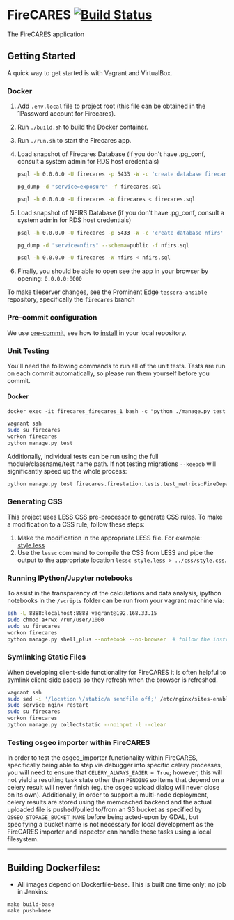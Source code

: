 FireCARES [![Build Status](https://travis-ci.org/FireCARES/firecares.svg?branch=master)](https://travis-ci.org/FireCARES/firecares)
=========
The FireCARES application

Getting Started
---------------

A quick way to get started is with Vagrant and VirtualBox.

### Docker
1.  Add `.env.local` file to project root (this file can be obtained in the 1Password account for Firecares).

2.  Run `./build.sh` to build the Docker container.

3.  Run `./run.sh` to start the Firecares app.

4.  Load snapshot of Firecares Database (if you don't have .pg_conf, consult a system
    admin for RDS host credentials)
    ```bash
    psql -h 0.0.0.0 -U firecares -p 5433 -W -c 'create database firecares' 
    
    pg_dump -d "service=exposure" -f firecares.sql
    
    psql -h 0.0.0.0 -U firecares -W firecares < firecares.sql
    ```
    
4.  Load snapshot of NFIRS Database (if you don't have .pg_conf, consult a system
    admin for RDS host credentials)
    ```bash
    psql -h 0.0.0.0 -U firecares -p 5433 -W -c 'create database nfirs' 
    
    pg_dump -d "service=nfirs" --schema=public -f nfirs.sql
    
    psql -h 0.0.0.0 -U firecares -W nfirs < nfirs.sql
    ```
    
5.  Finally, you should be able to open see the app in your browser by opening:
    `0.0.0.0:8000` 

To make tileserver changes, see the Prominent Edge `tessera-ansible` repository, specifically the `firecares` branch

### Pre-commit configuration

We use [pre-commit](http://pre-commit.com/), see how to [install](http://pre-commit.com/#install) in your local repository.

### Unit Testing

You'll need the following commands to run all of the unit tests.  Tests are run on each commit automatically, so please run them yourself before you commit.

#### Docker
```
docker exec -it firecares_firecares_1 bash -c "python ./manage.py test
```


```bash
vagrant ssh
sudo su firecares
workon firecares
python manage.py test
```

Additionally, individual tests can be run using the full module/classname/test name path.  If not testing migrations `--keepdb` will significantly speed up the whole process:

```bash
python manage.py test firecares.firestation.tests.test_metrics:FireDepartmentMetricsTests.test_calculate_structure_counts --noinput --keepdb
```

### Generating CSS

This project uses LESS CSS pre-processor to generate CSS rules.  To make a modification to a CSS rule, follow these steps:

1. Make the modification in the appropriate LESS file.  For example: [style.less](firecares/firestation/static/firestation/theme/assets/less/style.less)
2. Use the `lessc` command to compile the CSS from LESS and pipe the output to the appropriate location `lessc style.less > ../css/style.css`.

### Running IPython/Jupyter notebooks

To assist in the transparency of the calculations and data analysis, ipython notebooks in the `/scripts` folder can be run from your vagrant machine via:

```bash
ssh -L 8888:localhost:8888 vagrant@192.168.33.15
sudo chmod a+rwx /run/user/1000
sudo su firecares
workon firecares
python manage.py shell_plus --notebook --no-browser  # follow the instructions that follow in your shell regarding logging into ipython with a token
```

### Symlinking Static Files

When developing client-side functionality for FireCARES it is often helpful to symlink client-side assets so they refresh when the browser is refreshed.

```bash
vagrant ssh
sudo sed -i '/location \/static/a sendfile off;' /etc/nginx/sites-enabled/firecares
sudo service nginx restart
sudo su firecares
workon firecares
python manage.py collectstatic --noinput -l --clear
```

### Testing osgeo importer within FireCARES

In order to test the osgeo_importer functionality within FireCARES, specifically being able to step via debugger into specific celery processes, you will need to ensure that `CELERY_ALWAYS_EAGER = True`; however, this will not yield a resulting task state other than `PENDING` so items that depend on a celery result will never finish (eg. the osgeo upload dialog will never close on its own).  Additionally, in order to support a multi-node deployment, celery results are stored using the memcached backend and the actual uploaded file is pushed/pulled to/from an S3 bucket as specified by `OSGEO_STORAGE_BUCKET_NAME` before being acted-upon by GDAL, but specifying a bucket name is not necessary for local development as the FireCARES importer and inspector can handle these tasks using a local filesystem.

----

## Building Dockerfiles:
* All images depend on Dockerfile-base.  This is built one time only; no job in Jenkins:
```
make build-base
make push-base
```
